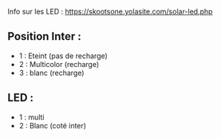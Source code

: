 Info sur les LED : https://skootsone.yolasite.com/solar-led.php

Position Inter :
------

* 1 : Eteint (pas de recharge)
* 2 : Multicolor (recharge)
* 3 : blanc (recharge)


LED :
------

* 1 : multi
* 2 : Blanc (coté inter)


